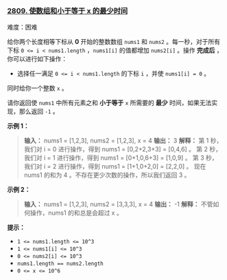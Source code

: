 ### [2809\. 使数组和小于等于 x 的最少时间](https://leetcode.cn/problems/minimum-time-to-make-array-sum-at-most-x/)

难度：困难

给你两个长度相等下标从 **0** 开始的整数数组 `nums1` 和 `nums2` 。每一秒，对于所有下标 `0 <= i < nums1.length` ，`nums1[i]` 的值都增加 `nums2[i]` 。操作 **完成后** ，你可以进行如下操作：

- 选择任一满足 `0 <= i < nums1.length` 的下标 `i` ，并使 `nums1[i] = 0` 。

同时给你一个整数 `x` 。

请你返回使 `nums1` 中所有元素之和 **小于等于** `x` 所需要的 **最少** 时间，如果无法实现，那么返回 `-1` 。

**示例 1：**

> **输入：** nums1 = [1,2,3], nums2 = [1,2,3], x = 4
> **输出：** 3
> **解释：** 
> 第 1 秒，我们对 i = 0 进行操作，得到 nums1 = [0,2+2,3+3] = [0,4,6] 。
> 第 2 秒，我们对 i = 1 进行操作，得到 nums1 = [0+1,0,6+3] = [1,0,9] 。
> 第 3 秒，我们对 i = 2 进行操作，得到 nums1 = [1+1,0+2,0] = [2,2,0] 。
> 现在 nums1 的和为 4 。不存在更少次数的操作，所以我们返回 3 。

**示例 2：**

> **输入：** nums1 = [1,2,3], nums2 = [3,3,3], x = 4
> **输出：** -1
> **解释：** 不管如何操作，nums1 的和总是会超过 x 。

**提示：**

- `1 <= nums1.length <= 10^3`
- `1 <= nums1[i] <= 10^3`
- `0 <= nums2[i] <= 10^3`
- `nums1.length == nums2.length`
- `0 <= x <= 10^6`
